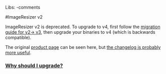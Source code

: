 Libs: -comments


#ImageResizer v2

ImageResizer v2 is deprecated. To upgrade to v4, first follow the [migration guide for v2-> v3](/docs/v2/2to3/guide), then upgrade your binaries to v4 (which is backwards compatible). 


The original [product page](http://www.nathanaeljones.com/blog/2009/server-side-image-resizing-module-for-asp-net-asp-phpiis-3) can be seen here, but [the changelog is probably more useful](/docs/v2/changelog).

### [Why should I upgrade?](/docs/v2/2to3)